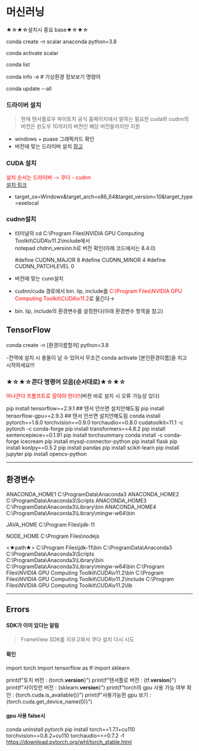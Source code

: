 # 머신러닝
★☆★☆설치시 중요 base★☆★☆

 

conda create -n scalar anaconda python=3.8

conda activate scalar

conda list

conda info -e # 가상환경 정보보기 명령어

conda update --all
### 드라이버 설치
> 현재 텐서플로우 파이토치 공식 홈페이지에서 말하는 필요한 cuda와 cudnn의 버전은 윈도우 10까지의 버전인
해당 버전들까지만 지원

- windows + puase 그래픽카드 확인
- 버전에 맞는 드라이버 설치 <a href =" https://www.nvidia.co.kr/Download/index.aspx?lang=kr#">참고</a>
### CUDA 설치
<a style=color:red> 설치 순서는 드라이버 -> 쿠다 - cudnn</a><br/>
<a href="https://developer.nvidia.com/cuda-11.2.0-download-archive?">설치 링크</a>

- target_os=Windows&target_arch=x86_64&target_version=10&target_type=exelocal

### cudnn설치
- 터미널의 cd C:\Program Files\NVIDIA GPU Computing Toolkit\CUDA\v11.2\include에서<br/>
notepad chdnn_version.h로 버전 확인(아래 코드에서는 8.4.0)


     #define CUDNN_MAJOR 8
     #define CUDNN_MINOR 4
     #define CUDNN_PATCHLEVEL 0
- 버전에 맞는 cunn설치
- cudnn/cuda 경로에서 bin. lip, include를 <a style=color:red>C:\Program Files\NVIDIA GPU Computing Toolkit\CUDA\v11.2</a>로 옮긴다→ 
- bin. lip, include의 환경변수를 설정한다(아래 환경변수 항목을 참고)

## TensorFlow
conda create -n [환경이름할꺼] python=3.8

-전역에 설치 시 충돌이 날 수 있어서 무조건 conda activate [본인환경이름]을 치고 시작하세요!!!

### ★☆★☆콘다 명령어 모음(순서대로)★☆★☆
<a style=color:red>아나콘다 프롬프트로 깔아야 한다!!</a>(버젼 바로 설치 시 오류 가능성 있다)

pip install tensorflow==2.9.1 ## 텐서 안쓰면 설치안해도됨
pip install tensorflow-gpu==2.9.3 ## 텐서 안쓰면 설치안해도됨
conda install pytorch==1.8.0 torchvision==0.9.0 torchaudio==0.8.0 cudatoolkit=11.1 -c pytorch -c conda-forge
pip install transformers==4.8.2
pip install sentencepiece==0.1.91
pip install torchsummary
conda install -c conda-forge icecream
pip install mysql-connector-python
pip install flask
pip install konlpy==0.5.2
pip install pandas
pip install scikit-learn
pip install jupyter
pip install opencv-python

---
## 환경변수
ANACONDA_HOME1
C:\ProgramData\Anaconda3
ANACONDA_HOME2
C:\ProgramData\Anaconda3\Scripts
ANACONDA_HOME3
C:\ProgramData\Anaconda3\Library\bin
ANACONDA_HOME4
C:\ProgramData\Anaconda3\Library\mingw-w64\bin

JAVA_HOME
C:\Program Files\jdk-11

NODE_HOME
C:\Program Files\nodejs

<★path★>
C:\Program Files\jdk-11\bin
C:\ProgramData\Anaconda3
C:\ProgramData\Anaconda3\Scripts
C:\ProgramData\Anaconda3\Library\bin
C:\ProgramData\Anaconda3\Library\mingw-w64\bin
C:\Program Files\NVIDIA GPU Computing Toolkit\CUDA\v11.2\bin
C:\Program Files\NVIDIA GPU Computing Toolkit\CUDA\v11.2\include
C:\Program Files\NVIDIA GPU Computing Toolkit\CUDA\v11.2\lib

---
## Errors
#### SDK가 이미 있다는 알림
> FrameView SDK를 지우고와서 쿠다 설치 다시 시도
#### 확인
import torch
import tensorflow as tf
import sklearn

print(f"토치 버전 : {torch.__version__}")
print(f"텐서플로 버전 : {tf.__version__}")
print(f"사이킷런 버전 : {sklearn.__version__}")
print(f"torch의 gpu 사용 가능 여부 확인 : {torch.cuda.is_available()}")
print(f"사용가능한 gpu 보기 : {torch.cuda.get_device_name(0)}")
#### gpu 사용 false시
conda uninstall pytorch
pip install torch==1.7.1+cu110 torchvision==0.8.2+cu110 torchaudio===0.7.2 -f https://download.pytorch.org/whl/torch_stable.html
